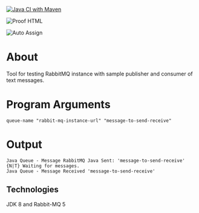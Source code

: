 [![Java CI with Maven](https://github.com/conorheffron/rabbitmq-tester/actions/workflows/maven.yml/badge.svg)](https://github.com/conorheffron/rabbitmq-tester/actions/workflows/maven.yml)

![Proof HTML](https://github.com/conorheffron/rabbitmq-tester/actions/workflows/proof-html.yml/badge.svg)

![Auto Assign](https://github.com/conorheffron/rabbitmq-tester/actions/workflows/auto-assign.yml/badge.svg)

# About
Tool for testing RabbitMQ instance with sample publisher and consumer of text messages.

# Program Arguments
```
queue-name "rabbit-mq-instance-url" "message-to-send-receive"
```

# Output
```
Java Queue - Message RabbitMQ Java Sent: 'message-to-send-receive'
{N|T} Waiting for messages.
Java Queue - Message Received 'message-to-send-receive'
```

## Technologies 
JDK 8 and Rabbit-MQ 5
